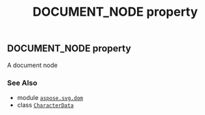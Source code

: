 ﻿---
title: DOCUMENT_NODE property
second_title: Aspose.SVG for Python via .NET API References
description: 
type: docs
weight: 280
url: /python-net/aspose.svg.dom/characterdata/document_node/
is_root: false
---

## DOCUMENT_NODE property


A document node

### See Also
* module [`aspose.svg.dom`](../../)
* class [`CharacterData`](/svg/python-net/aspose.svg.dom/characterdata)
